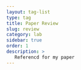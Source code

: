 ```yaml
---
layout: tag-list
type: tag
title: Paper Review
slug: review
category: lab
sidebar: true
order: 1
description: >
   Referencd for my paper
---
```

